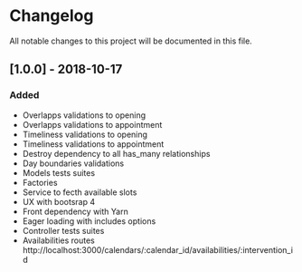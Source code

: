# Changelog
All notable changes to this project will be documented in this file.

## [1.0.0] - 2018-10-17
### Added
- Overlapps validations to opening
- Overlapps validations to appointment
- Timeliness validations to opening
- Timeliness validations to appointment
- Destroy dependency to all has_many relationships
- Day boundaries validations
- Models tests suites
- Factories
- Service to fecth available slots
- UX with bootsrap 4
- Front dependency with Yarn
- Eager loading with includes options
- Controller tests suites
- Availabilities routes http://localhost:3000/calendars/:calendar_id/availabilities/:intervention_id

